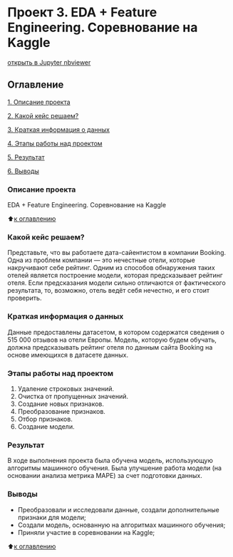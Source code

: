 # Проект 3. EDA + Feature Engineering. Соревнование на Kaggle 

[открыть в Jupyter nbviewer](https://nbviewer.org/github/Dennissn/sf_data_science/blob/main/project_3/project_3.ipynb)

## Оглавление
[1. Описание проекта](https://github.com/Dennissn/sf_data_science/tree/main/project_3/#Описание-проекта)

[2. Какой кейс решаем?](https://github.com/Dennissn/sf_data_science/tree/main/project_3/#Какой-кейс-решаем)

[3. Краткая информация о данных](https://github.com/Dennissn/sf_data_science/tree/main/project_3/#Краткая-информация-о-данных)

[4. Этапы работы над проектом](https://github.com/Dennissn/sf_data_science/tree/main/project_3/#Этапы-работы-над-проектом)

[5. Результат](https://github.com/Dennissn/sf_data_science/tree/main/project_3/#Результат)

[6. Выводы](https://github.com/Dennissn/sf_data_science/tree/main/project_3/#Выводы)

### Описание проекта
EDA + Feature Engineering. Соревнование на Kaggle

:arrow_up:[к оглавлению](https://github.com/Dennissn/sf_data_science/tree/main/project_3/#Оглавление)

### Какой кейс решаем?
Представьте, что вы работаете дата-сайентистом в компании Booking. Одна из проблем компании — это нечестные отели, которые накручивают себе рейтинг. Одним из способов обнаружения таких отелей является построение модели, которая предсказывает рейтинг отеля. Если предсказания модели сильно отличаются от фактического результата, то, возможно, отель ведёт себя нечестно, и его стоит проверить.

### Краткая информация о данных
Данные предоставлены датасетом, в котором содержатся сведения о 515 000 отзывов на отели Европы. Модель, которую будем обучать, должна предсказывать рейтинг отеля по данным сайта Booking на основе имеющихся в датасете данных. 

### Этапы работы над проектом
1. Удаление строковых значений. 
2. Очистка от пропущенных значений.
3. Создание новых признаков.
4. Преобразование признаков. 
5. Отбор признаков.
6. Создание модели.

### Результат
В ходе выполнения проекта была обучена модель, использующую алгоритмы машинного обучения. Была улучшение работа модели (на основании анализа метрика MAPE) за счет подготовки данных.

### Выводы
- Преобразовали и исследовали данные, создали дополнительные признаки для модели;
- Cоздали модель, основанную на алгоритмах машинного обучения;
- Приняли участие в соревновании на Kaggle; 

:arrow_up:[к оглавлению](https://github.com/Dennissn/sf_data_science/tree/main/project_3/#Оглавление)
